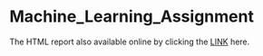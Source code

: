 # Machine_Learning_Assignment

The HTML report also available online by clicking the [LINK](http://rpubs.com/wchin23/150181) here.